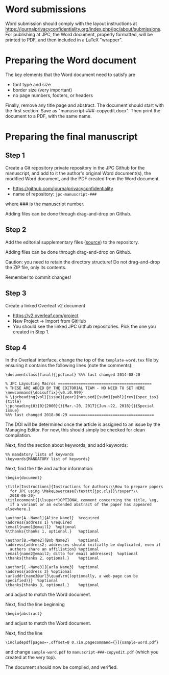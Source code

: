 # Word submissions
Word submission should comply with the layout instructions at https://journalprivacyconfidentiality.org/index.php/jpc/about/submissions. For publishing at JPC, the Word document, properly formatted, will be printed to PDF, and then included in a LaTeX "wrapper".

# Preparing the Word document

The key elements that the Word document need to satisfy are
- font type and size
- border size (very important)
- no page numbers, footers, or headers

Finally, remove any title page and abstract. The document should start with the first section. Save as "manuscript-###-copyedit.docx". Then print the document to a PDF, with the same name.

# Preparing the final manuscript

## Step 1
Create a Git repository private repository in the JPC Github for the manuscript, and add to it the author's original Word document(s), the modified Word document, and the PDF created from the Word document.

- https://github.com/journalprivacyconfidentiality
- name of repository: `jpc-manuscript-###`

where ### is the manuscript number.

Adding files can be done through drag-and-drop on Github.

## Step 2
Add the editorial supplementary files ([source](https://github.com/journalprivacyconfidentiality/jpc-style/releases/tag/v091jpc-editorial)) to the repository.

Adding files can be done through drag-and-drop on Github.

Caution: you need to retain the directory structure! Do not drag-and-drop the ZIP file, only its contents.

Remember to commit changes!

## Step 3
Create a  linked Overleaf v2 document

- https://v2.overleaf.com/project
- New Project -> Import from GitHub
- You should see the linked JPC Github repositories. Pick the one you created in Step 1.

## Step 4
In the Overleaf interface, change the top of the `template-word.tex` file by ensuring it contains the following lines (note the comments):

```
\documentclass[final]{jpcfinal} %%% last changed 2014-08-20

% JPC Layouting Macros =========================================
% THESE ARE ADDED BY THE EDITORIAL TEAM - NO NEED TO SET HERE
\newcommand{\doisuffix}{v0.i0.999}
% \jpcheading{vol}{issue}{year}{notused}{subm}{publ}{rev}{spec_iss}{title}
\jpcheading{0}{0}{2000}{}{Mar.~20, 2017}{Jun.~22, 2018}{}{Special issue}
%%% last changed 2018-06-29 =====================================
```
The DOI will be determined once the article is assigned to an issue by the Managing Editor. For now, this should simply be checked for clean compilation.

Next, find the section about keywords, and add keywords:
```
%% mandatory lists of keywords
\keywords{MANDATORY list of keywords}
```

Next, find the title and author information:

```
\begin{document}

\title[Instructions]{Instructions for Authors:\\How to prepare papers
  for JPC using \MakeLowercase{\texttt{jpc.cls}}\rsuper*\\
  2018-06-20}
\titlecomment{{\lsuper*}OPTIONAL comment concerning the title, \eg,
  if a variant or an extended abstract of the paper has appeared elsewhere.}

\author[A.~Name1]{Alice Name1}	%required
\address{address 1}	%required
\email{name1@email1}  %optional
%\thanks{thanks 1, optional.}	%optional

\author[B.~Name2]{Bob Name2}	%optional
\address{address2; addresses should initially be duplicated, even if
  authors share an affiliation}	%optional
\email{name2@email2; ditto for email addresses}  %optional
\thanks{thanks 2, optional.}	%optional

\author[C.~Name3]{Carla Name3}	%optional
\address{address 3}	%optional
\urladdr{name3@url3\quad\rm{(optionally, a web-page can be specified)}}  %optional
\thanks{thanks 3, optional.}	%optional
```
and adjust to match the Word document.

Next, find the line beginning
```
\begin{abstract}
```
and adjust to match the Word document.

Next, find the line
```
\includepdf[pages=-,offset=0 0.7in,pagecommand={}]{sample-word.pdf}
```
and change `sample-word.pdf` to `manuscript-###-copyedit.pdf` (which you created at the very top).

The document should now be compiled, and verified.
